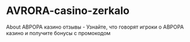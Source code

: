 # AVRORA-casino-zerkalo
About АВРОРА казино отзывы - Узнайте, что говорят игроки о АВРОРА казино и получите бонусы с промокодом
